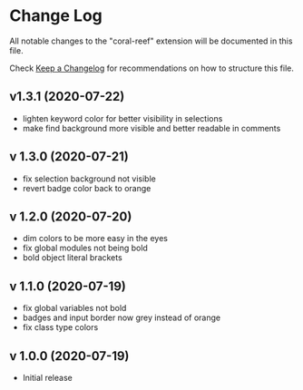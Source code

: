 # Change Log

All notable changes to the "coral-reef" extension will be documented in this file.

Check [Keep a Changelog](http://keepachangelog.com/) for recommendations on how to structure this file.

## v1.3.1 (2020-07-22)

- lighten keyword color for better visibility in selections
- make find background more visible and better readable in comments

## v 1.3.0 (2020-07-21)

- fix selection background not visible
- revert badge color back to orange

## v 1.2.0 (2020-07-20)

- dim colors to be more easy in the eyes
- fix global modules not being bold
- bold object literal brackets

## v 1.1.0 (2020-07-19)

- fix global variables not bold
- badges and input border now grey instead of orange
- fix class type colors

## v 1.0.0 (2020-07-19)

- Initial release
